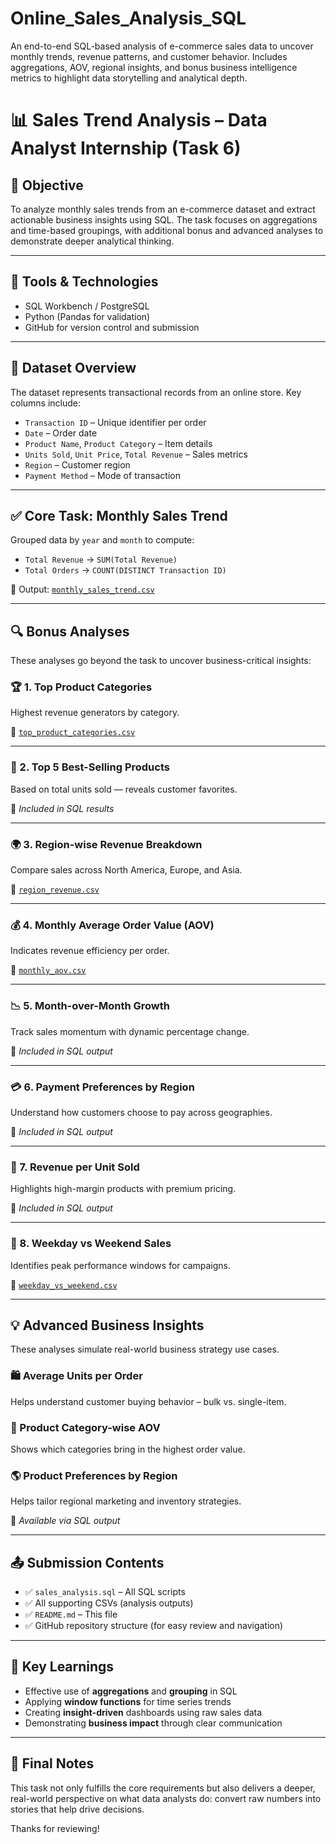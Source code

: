 # Online_Sales_Analysis_SQL
An end-to-end SQL-based analysis of e-commerce sales data to uncover monthly trends, revenue patterns, and customer behavior. Includes aggregations, AOV, regional insights, and bonus business intelligence metrics to highlight data storytelling and analytical depth.

# 📊 Sales Trend Analysis – Data Analyst Internship (Task 6)

## 🚀 Objective

To analyze monthly sales trends from an e-commerce dataset and extract actionable business insights using SQL. The task focuses on aggregations and time-based groupings, with additional bonus and advanced analyses to demonstrate deeper analytical thinking.

---

## 🧠 Tools & Technologies

- SQL Workbench / PostgreSQL
- Python (Pandas for validation)
- GitHub for version control and submission

---

## 📁 Dataset Overview

The dataset represents transactional records from an online store. Key columns include:

- `Transaction ID` – Unique identifier per order  
- `Date` – Order date  
- `Product Name`, `Product Category` – Item details  
- `Units Sold`, `Unit Price`, `Total Revenue` – Sales metrics  
- `Region` – Customer region  
- `Payment Method` – Mode of transaction  

---

## ✅ Core Task: Monthly Sales Trend

Grouped data by `year` and `month` to compute:

- `Total Revenue` → `SUM(Total Revenue)`  
- `Total Orders` → `COUNT(DISTINCT Transaction ID)`

📂 Output: [`monthly_sales_trend.csv`](./monthly_sales_trend.csv)

---

## 🔍 Bonus Analyses

These analyses go beyond the task to uncover business-critical insights:

### 🏆 1. Top Product Categories
Highest revenue generators by category.

📂 [`top_product_categories.csv`](./top_product_categories.csv)

---

### 🥇 2. Top 5 Best-Selling Products
Based on total units sold — reveals customer favorites.

📂 *Included in SQL results*

---

### 🌍 3. Region-wise Revenue Breakdown
Compare sales across North America, Europe, and Asia.

📂 [`region_revenue.csv`](./region_revenue.csv)

---

### 💰 4. Monthly Average Order Value (AOV)
Indicates revenue efficiency per order.

📂 [`monthly_aov.csv`](./monthly_aov.csv)

---

### 📉 5. Month-over-Month Growth
Track sales momentum with dynamic percentage change.

📂 *Included in SQL output*

---

### 💳 6. Payment Preferences by Region
Understand how customers choose to pay across geographies.

📂 *Included in SQL output*

---

### 🧮 7. Revenue per Unit Sold
Highlights high-margin products with premium pricing.

📂 *Included in SQL output*

---

### 📆 8. Weekday vs Weekend Sales
Identifies peak performance windows for campaigns.

📂 [`weekday_vs_weekend.csv`](./weekday_vs_weekend.csv)

---

## 💡 Advanced Business Insights

These analyses simulate real-world business strategy use cases.

### 🛍️ Average Units per Order  
Helps understand customer buying behavior – bulk vs. single-item.

### 🛒 Product Category-wise AOV  
Shows which categories bring in the highest order value.

### 🌎 Product Preferences by Region  
Helps tailor regional marketing and inventory strategies.

📂 *Available via SQL output*

---

## 📤 Submission Contents

- ✅ `sales_analysis.sql` – All SQL scripts  
- ✅ All supporting CSVs (analysis outputs)  
- ✅ `README.md` – This file  
- ✅ GitHub repository structure (for easy review and navigation)

---

## 🧩 Key Learnings

- Effective use of **aggregations** and **grouping** in SQL  
- Applying **window functions** for time series trends  
- Creating **insight-driven** dashboards using raw sales data  
- Demonstrating **business impact** through clear communication

---

## 🙌 Final Notes

This task not only fulfills the core requirements but also delivers a deeper, real-world perspective on what data analysts do: convert raw numbers into stories that help drive decisions.

Thanks for reviewing!

